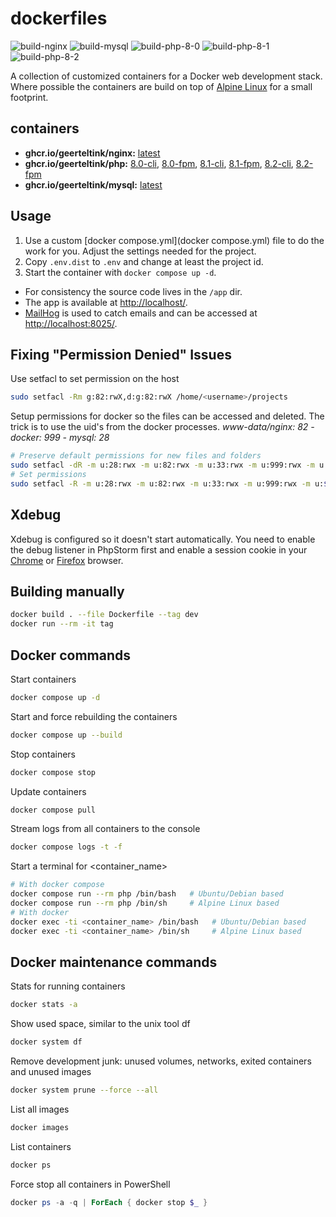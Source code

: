 # dockerfiles

![build-nginx](https://github.com/geerteltink/dockerfiles/workflows/build-nginx/badge.svg)
![build-mysql](https://github.com/geerteltink/dockerfiles/workflows/build-mysql/badge.svg)
![build-php-8-0](https://github.com/geerteltink/dockerfiles/workflows/build-php-8-0/badge.svg)
![build-php-8-1](https://github.com/geerteltink/dockerfiles/workflows/build-php-8-1/badge.svg)
![build-php-8-2](https://github.com/geerteltink/dockerfiles/workflows/build-php-8-2/badge.svg)

A collection of customized containers for a Docker web development stack. Where possible the containers are build on top of [Alpine Linux](http://alpinelinux.org/) for a small footprint.

## containers

- **ghcr.io/geerteltink/nginx:** [latest](https://github.com/geerteltink/dockerfiles/blob/master/nginx/latest.dockerfile)
- **ghcr.io/geerteltink/php:** [8.0-cli](https://github.com/geerteltink/dockerfiles/blob/master/php/8.0-cli.dockerfile), [8.0-fpm](https://github.com/geerteltink/dockerfiles/blob/master/php/8.0-fpm.dockerfile), [8.1-cli](https://github.com/geerteltink/dockerfiles/blob/master/php/8.1-cli.dockerfile), [8.1-fpm](https://github.com/geerteltink/dockerfiles/blob/master/php/8.1-fpm.dockerfile), [8.2-cli](https://github.com/geerteltink/dockerfiles/blob/master/php/8.2-cli.dockerfile), [8.2-fpm](https://github.com/geerteltink/dockerfiles/blob/master/php/8.2-fpm.dockerfile)
- **ghcr.io/geerteltink/mysql:** [latest](https://github.com/geerteltink/dockerfiles/blob/master/mysql/latest.dockerfile)

## Usage

1. Use a custom [docker compose.yml](docker compose.yml) file to do the work for you. Adjust the settings needed for the project.
2. Copy `.env.dist` to `.env` and change at least the project id.
3. Start the container with `docker compose up -d`.

- For consistency the source code lives in the `/app` dir.
- The app is available at [http://localhost/](http://localhost/).
- [MailHog](https://github.com/mailhog/MailHog) is used to catch emails and can be accessed at [http://localhost:8025/](http://localhost:8025/).

## Fixing "Permission Denied" Issues

Use setfacl to set permission on the host

```bash
sudo setfacl -Rm g:82:rwX,d:g:82:rwX /home/<username>/projects
```

Setup permissions for docker so the files can be accessed and deleted.
The trick is to use the uid's from the docker processes.
_www-data/nginx: 82 - docker: 999 - mysql: 28_

```bash
# Preserve default permissions for new files and folders
sudo setfacl -dR -m u:28:rwx -m u:82:rwx -m u:33:rwx -m u:999:rwx -m u:$(whoami):rwx data
# Set permissions
sudo setfacl -R -m u:28:rwx -m u:82:rwx -m u:33:rwx -m u:999:rwx -m u:$(whoami):rwx data
```

## Xdebug

Xdebug is configured so it doesn't start automatically. You need to enable the debug listener in PhpStorm first and enable a session cookie in your [Chrome](https://chrome.google.com/webstore/detail/xdebug-helper/eadndfjplgieldjbigjakmdgkmoaaaoc) or [Firefox](https://chrome.google.com/extensions/detail/eadndfjplgieldjbigjakmdgkmoaaaoc) browser.

## Building manually

```bash
docker build . --file Dockerfile --tag dev
docker run --rm -it tag
```

## Docker commands

Start containers

```bash
docker compose up -d
```

Start and force rebuilding the containers

```bash
docker compose up --build
```

Stop containers

```bash
docker compose stop
```

Update containers

```bash
docker compose pull
```

Stream logs from all containers to the console

```bash
docker compose logs -t -f
```

Start a terminal for <container_name>

```bash
# With docker compose
docker compose run --rm php /bin/bash   # Ubuntu/Debian based
docker compose run --rm php /bin/sh     # Alpine Linux based
# With docker
docker exec -ti <container_name> /bin/bash   # Ubuntu/Debian based
docker exec -ti <container_name> /bin/sh     # Alpine Linux based
```

## Docker maintenance commands

Stats for running containers

```bash
docker stats -a
```

Show used space, similar to the unix tool df

```bash
docker system df
```

Remove development junk: unused volumes, networks, exited containers and unused images

```bash
docker system prune --force --all
```

List all images

```bash
docker images
```

List containers

```bash
docker ps
```

Force stop all containers in PowerShell

```powershell
docker ps -a -q | ForEach { docker stop $_ }
```
